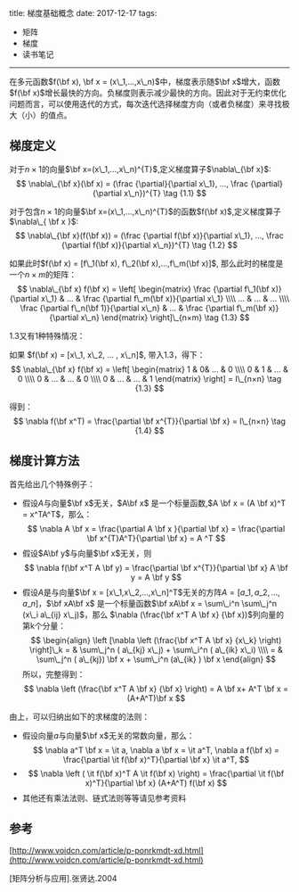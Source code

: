 title: 梯度基础概念
date: 2017-12-17
tags:
- 矩阵
- 梯度
- 读书笔记
----

在多元函数$f(\bf x), \bf x = (x\_1,...,x\_n)$中，梯度表示随$\bf x$增大，函数$f(\bf x)$增长最快的方向。负梯度则表示减少最快的方向。因此对于无约束优化问题而言，可以使用迭代的方式，每次迭代选择梯度方向（或者负梯度）来寻找极大（小）的值点。

## 梯度定义

对于$n×1$的向量$\bf x=(x\_1,...,x\_n)^{T}$,定义梯度算子$\nabla\_{\bf x}$:
$$
\nabla\_{\bf x}(\bf x) = (\frac {\partial}{\partial x\_1}, ..., \frac {\partial}{\partial x\_n})^{T} \tag {1.1}
$$

对于包含$n×1$的向量$\bf x=(x\_1,...,x\_n)^{T}$的函数$f(\bf x)$,定义梯度算子$\nabla\_{ \bf x }$:
$$
\nabla\_{\bf x}(f(\bf x)) = (\frac {\partial f(\bf x)}{\partial x\_1}, ..., \frac {\partial f(\bf x)}{\partial x\_n})^{T} \tag {1.2}
$$

如果此时$f(\bf x) = [f\_1(\bf x), f\_2(\bf x),...,f\_m(\bf x)]$, 那么此时的梯度是一个$n×m$的矩阵：
$$
\nabla\_{\bf x} f(\bf x) = 
\left[
 \begin{matrix}
   \frac {\partial f\_1(\bf x)}{\partial x\_1} & ... &  \frac {\partial f\_m(\bf x)}{\partial x\_1} \\\\
   ... & ... & ... \\\\
    \frac {\partial f\_n(\bf 1)}{\partial x\_n} & ... &   \frac {\partial f\_m(\bf x)}{\partial x\_n}
  \end{matrix}
  \right]\_{n×m} \tag {1.3}
$$

$1.3$又有1种特殊情况：

如果 $f(\bf x) = [x\_1, x\_2, ... ,  x\_n]$, 带入$1.3$，得下：
$$
\nabla\_{\bf x} f(\bf x) = 
\left[
 \begin{matrix}
  1 & 0&  ... &  0 \\\\
  0 & 1 & ... & 0 \\\\
  0 & ... & ... & 0 \\\\
   0 & ... &   ... & 1
  \end{matrix}
  \right] = I\_{n×n} \tag {1.3}
$$

得到：
$$
\nabla f(\bf x^T) = \frac{\partial \bf x^{T}}{\partial \bf x} = I\_{n×n} \tag {1.4}
$$

## 梯度计算方法

首先给出几个特殊例子：
- 假设$A$与向量$\bf x$无关，$A\bf x$ 是一个标量函数,$A \bf x = (A \bf x)^T = x^TA^T$，那么：
$$
\nabla A \bf x  =  \frac{\partial A \bf x }{\partial \bf x} =  \frac{\partial \bf x^{T}A^T}{\partial \bf x}  = A ^T
$$
- 假设$A\bf y$与向量$\bf x$无关，则
$$
\nabla f(\bf x^T A \bf y) =  \frac{\partial \bf x^{T}}{\partial \bf x} A \bf y = A \bf y
$$
- 假设$A$是与向量$\bf x = [x\_1,x\_2,...,x\_n]^T$无关的方阵$A=[a\_1,a\_2,...,a\_n]$，$\bf xA\bf x$ 是一个标量函数$\bf xA\bf x = \sum\_i^n \sum\_j^n (x\_i a\_{ij} x\_j)$，那么 $\nabla (\frac{\bf x^T A \bf x} {\bf x})$列向量的第k个分量：
$$
\begin{align}
\left [\nabla  \left (\frac{\bf x^T A \bf x} {x\_k} \right) \right]\_k = & \sum\_j^n ( a\_{kj} x\_j) + \sum\_i^n ( a\_{ik} x\_i) \\\\
= & \sum\_j^n ( a\_{kj}) \bf x + \sum\_i^n (a\_{ik} ) \bf x 
\end{align} 
$$ 所以，完整得到： $$
\nabla  \left (\frac{\bf x^T A \bf x} {\bf x} \right) = A \bf x+ A^T \bf x = (A+A^T)\bf x
$$

由上，可以归纳出如下的求梯度的法则：

- 假设向量$a$与向量$\bf x$无关的常数向量，那么：
$$
\nabla a^T \bf  x  =  \it a, \nabla a \bf x  =  \it a^T,  \nabla a f(\bf x)  =  \frac{\partial  \it f(\bf x)^T}{\partial \bf x} \it a^T, 
$$
- $$
\nabla \left ( \it f(\bf x)^T A \it f(\bf x) \right) = \frac{\partial \it f(\bf x)^T}{\partial  \bf x} (A+A^T) f(\bf x)
$$
- 其他还有乘法法则、链式法则等等请见参考资料

## 参考

[http://www.voidcn.com/article/p-ponrkmdt-xd.html](http://www.voidcn.com/article/p-ponrkmdt-xd.html)

[矩阵分析与应用].张贤达.2004

<script type="text/x-mathjax-config">
  MathJax.Hub.Config({
    extensions: ["tex2jax.js"],
    jax: ["input/TeX", "output/HTML-CSS"],
    tex2jax: {
      <!--$表示行内元素，$$表示块状元素 -->
      inlineMath: [ ['$','$'], ["\\(","\\)"] ],
      displayMath: [ ['$$','$$'], ["\\[","\\]"] ],
      processEscapes: true
    },
    "HTML-CSS": { availableFonts: ["TeX"] }
  });
</script>
<!--加载MathJax的最新文件， async表示异步加载进来 -->
<script type="text/javascript" async src="https://cdn.staticfile.org/mathjax/2.7.0/MathJax.js?config=TeX-AMS-MML_HTMLorMML">
</script>
